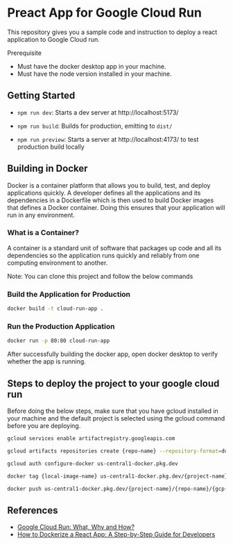 # Preact App for Google Cloud Run

This repository gives you a sample code and instruction to deploy a react application to Google Cloud run.

Prerequisite

* Must have the docker desktop app in your machine.
* Must have the node version installed in your machine.

## Getting Started

* `npm run dev`: Starts a dev server at http://localhost:5173/

* `npm run build`: Builds for production, emitting to `dist/`

* `npm run preview`: Starts a server at http://localhost:4173/ to test production build locally

## Building in Docker

Docker is a container platform that allows you to build, test, and deploy applications quickly.
A developer defines all the applications and its dependencies in a Dockerfile which is then used to build Docker images that defines a Docker container. Doing this ensures that your application will run in any environment.

### What is a Container?

A container is a standard unit of software that packages up code and all its dependencies so the application runs quickly and reliably from one computing environment to another.

Note: You can clone this project and follow the below commands

### Build the Application for Production

```bash
docker build -t cloud-run-app .
```

### Run the Production Application

```bash
docker run -p 80:80 cloud-run-app
```

After successfully building the docker app, open docker desktop to verify whether the app is running.

## Steps to deploy the project to your google cloud run

Before doing the below steps, make sure that you have gcloud installed in your machine and the default project is selected using the gcloud command before you are deploying.

```bash
gcloud services enable artifactregistry.googleapis.com

gcloud artifacts repositories create {repo-name} --repository-format=docker --location=us-central1 --description="created repo"

gcloud auth configure-docker us-central1-docker.pkg.dev

docker tag {local-image-name} us-central1-docker.pkg.dev/{project-name}/{repo-name}/{gcp-image-name}

docker push us-central1-docker.pkg.dev/{project-name}/{repo-name}/{gcp-image-name}
```

## References

* [Google Cloud Run: What, Why and How?](https://medium.com/@midhunbalan.dev/google-cloud-run-what-why-and-how-806e048df811)
* [How to Dockerize a React App: A Step-by-Step Guide for Developers](https://www.docker.com/blog/how-to-dockerize-react-app/)